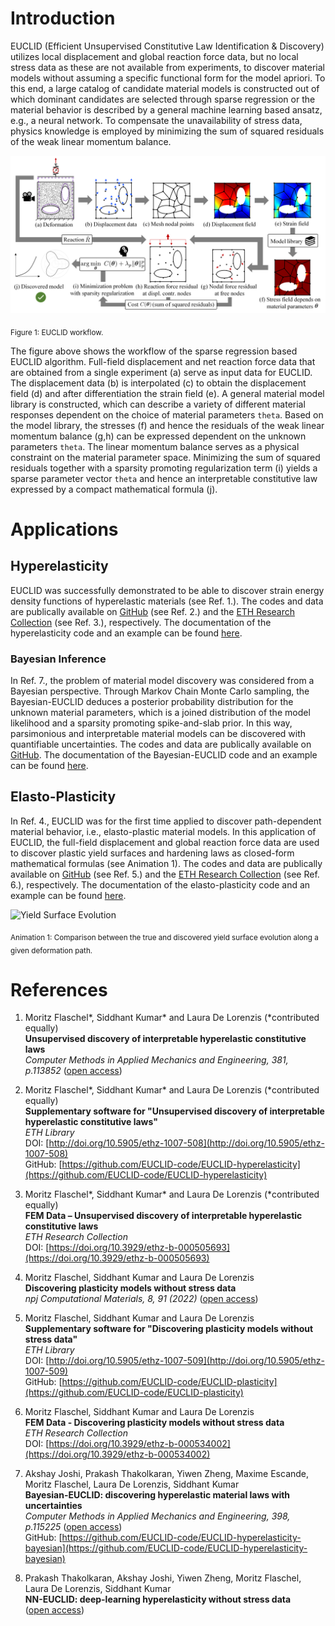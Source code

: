 # Introduction
EUCLID (Efficient Unsupervised Constitutive Law Identification & Discovery) utilizes local displacement and global reaction force data,
but no local stress data as these are not available from experiments, to discover material models without assuming a specific functional form for the model apriori.
To this end, a large catalog of candidate material models is constructed out of which dominant candidates are selected through sparse regression
or the material behavior is described by a general machine learning based ansatz, e.g., a neural network.
To compensate the unavailability of stress data, physics knowledge is employed by minimizing the sum of squared residuals of the weak linear momentum balance.

![Schematic of EUCLID](./img/schematics.png)

<sub>Figure 1: EUCLID workflow.</sub>

The figure above shows the workflow of the sparse regression based EUCLID algorithm.
Full-field displacement and net reaction force data that are obtained from a single experiment (a) serve as input data for EUCLID.
The displacement data (b) is interpolated (c) to obtain the displacement field (d) and after differentiation the strain field (e).
A general material model library is constructed, which can describe a variety of different material responses dependent on the choice of material parameters `theta`.
Based on the model library, the stresses (f) and hence the residuals of the weak linear momentum balance (g,h) can be expressed dependent on the unknown parameters `theta`.
The linear momentum balance serves as a physical constraint on the material parameter space.
Minimizing the sum of squared residuals together with a sparsity promoting regularization term (i) yields a sparse parameter vector `theta`
and hence an interpretable constitutive law expressed by a compact mathematical formula (j).

# Applications

## Hyperelasticity
EUCLID was successfully demonstrated to be able to discover strain energy density functions of hyperelastic materials (see Ref. 1.).
The codes and data are publically available on <a href="https://github.com/EUCLID-code/EUCLID-hyperelasticity" target="_blank">GitHub</a> (see Ref. 2.)
and the <a href="https://www.research-collection.ethz.ch/handle/20.500.11850/505693" target="_blank">ETH Research Collection</a> (see Ref. 3.), respectively.
The documentation of the hyperelasticity code and an example can be found <a href="https://EUCLID-code.github.io/EUCLID-hyperelasticity/mkdocs/site" target="_blank">here</a>.

### Bayesian Inference
In Ref. 7., the problem of material model discovery was considered from a Bayesian perspective.
Through Markov Chain Monte Carlo sampling, the Bayesian-EUCLID deduces a posterior probability distribution for the unknown material parameters,
which is a joined distribution of the model likelihood and a sparsity promoting spike-and-slab prior.
In this way, parsimonious and interpretable material models can be discovered with quantifiable uncertainties. 
The codes and data are publically available on <a href="https://github.com/EUCLID-code/EUCLID-hyperelasticity-bayesian" target="_blank">GitHub</a>.
The documentation of the Bayesian-EUCLID code and an example can be found <a href="https://EUCLID-code.github.io/EUCLID-hyperelasticity-bayesian/mkdocs/site" target="_blank">here</a>.

## Elasto-Plasticity
In Ref. 4., EUCLID was for the first time applied to discover path-dependent material behavior, i.e., elasto-plastic material models.
In this application of EUCLID, the full-field displacement and global reaction force data are used to discover plastic yield surfaces and hardening laws as closed-form mathematical formulas (see Animation 1).
The codes and data are publically available on <a href="https://github.com/EUCLID-code/EUCLID-plasticity" target="_blank">GitHub</a> (see Ref. 5.)
and the <a href="https://www.research-collection.ethz.ch/handle/20.500.11850/534002" target="_blank">ETH Research Collection</a> (see Ref. 6.), respectively.
The documentation of the elasto-plasticity code and an example can be found <a href="https://EUCLID-code.github.io/EUCLID-plasticity/mkdocs/site" target="_blank">here</a>.

<img src="/img/yield_surface_evolution.gif" alt="Yield Surface Evolution" width="400"/>

<sub>Animation 1: Comparison between the true and discovered yield surface evolution along a given deformation path.</sub>

# References

1.	Moritz Flaschel<span>&#42;</span>, Siddhant Kumar<span>&#42;</span> and Laura De Lorenzis (<span>&#42;</span>contributed equally)  
	__Unsupervised discovery of interpretable hyperelastic constitutive laws__  
	_Computer Methods in Applied Mechanics and Engineering, 381, p.113852_ ([open access](https://www.sciencedirect.com/science/article/pii/S0045782521001894))

2.	Moritz Flaschel<span>&#42;</span>, Siddhant Kumar<span>&#42;</span> and Laura De Lorenzis (<span>&#42;</span>contributed equally)  
	__Supplementary software for "Unsupervised discovery of interpretable hyperelastic constitutive laws"__  
	_ETH Library_  
	DOI: [http://doi.org/10.5905/ethz-1007-508](http://doi.org/10.5905/ethz-1007-508)  
	GitHub: [https://github.com/EUCLID-code/EUCLID-hyperelasticity](https://github.com/EUCLID-code/EUCLID-hyperelasticity)

3.	Moritz Flaschel<span>&#42;</span>, Siddhant Kumar<span>&#42;</span> and Laura De Lorenzis (<span>&#42;</span>contributed equally)  
	__FEM Data – Unsupervised discovery of interpretable hyperelastic constitutive laws__  
	_ETH Research Collection_  
	DOI: [https://doi.org/10.3929/ethz-b-000505693](https://doi.org/10.3929/ethz-b-000505693)

4.	Moritz Flaschel, Siddhant Kumar and Laura De Lorenzis  
	__Discovering plasticity models without stress data__  
	_npj Computational Materials, 8, 91 (2022)_ ([open access](https://rdcu.be/cMjUx))

5.	Moritz Flaschel, Siddhant Kumar and Laura De Lorenzis  
	__Supplementary software for "Discovering plasticity models without stress data"__  
	_ETH Library_  
	DOI: [http://doi.org/10.5905/ethz-1007-509](http://doi.org/10.5905/ethz-1007-509)  
	GitHub: [https://github.com/EUCLID-code/EUCLID-plasticity](https://github.com/EUCLID-code/EUCLID-plasticity)

6.	Moritz Flaschel, Siddhant Kumar and Laura De Lorenzis  
	__FEM Data - Discovering plasticity models without stress data__  
	_ETH Research Collection_  
	DOI: [https://doi.org/10.3929/ethz-b-000534002](https://doi.org/10.3929/ethz-b-000534002)

7.  Akshay Joshi, Prakash Thakolkaran, Yiwen Zheng, Maxime Escande, Moritz Flaschel, Laura De Lorenzis, Siddhant Kumar  
	__Bayesian-EUCLID: discovering hyperelastic material laws with uncertainties__  
	_Computer Methods in Applied Mechanics and Engineering, 398, p.115225_ ([open access](https://www.sciencedirect.com/science/article/pii/S0045782522003681))  
	GitHub: [https://github.com/EUCLID-code/EUCLID-hyperelasticity-bayesian](https://github.com/EUCLID-code/EUCLID-hyperelasticity-bayesian)

8.  Prakash Thakolkaran, Akshay Joshi, Yiwen Zheng, Moritz Flaschel, Laura De Lorenzis, Siddhant Kumar  
	__NN-EUCLID: deep-learning hyperelasticity without stress data__  
	([open access](https://arxiv.org/abs/2205.06664))
